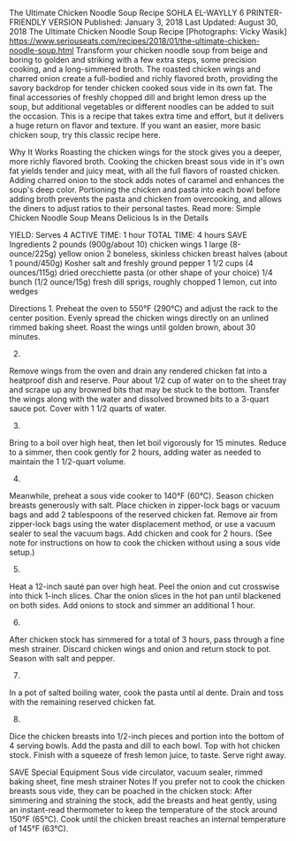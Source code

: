 The Ultimate Chicken Noodle Soup Recipe
SOHLA EL-WAYLLY
6     PRINTER-FRIENDLY VERSION
Published: January 3, 2018 Last Updated: August 30, 2018
The Ultimate Chicken Noodle Soup Recipe
[Photographs: Vicky Wasik]
https://www.seriouseats.com/recipes/2018/01/the-ultimate-chicken-noodle-soup.html
Transform your chicken noodle soup from beige and boring to golden and striking with a few extra steps, some precision cooking, and a long-simmered broth. The roasted chicken wings and charred onion create a full-bodied and richly flavored broth, providing the savory backdrop for tender chicken cooked sous vide in its own fat. The final accessories of freshly chopped dill and bright lemon dress up the soup, but additional vegetables or different noodles can be added to suit the occasion. This is a recipe that takes extra time and effort, but it delivers a huge return on flavor and texture. If you want an easier, more basic chicken soup, try this classic recipe here.

Why It Works
Roasting the chicken wings for the stock gives you a deeper, more richly flavored broth.
Cooking the chicken breast sous vide in it's own fat yields tender and juicy meat, with all the full flavors of roasted chicken.
Adding charred onion to the stock adds notes of caramel and enhances the soup's deep color.
Portioning the chicken and pasta into each bowl before adding broth prevents the pasta and chicken from overcooking, and allows the diners to adjust ratios to their personal tastes.
Read more: Simple Chicken Noodle Soup Means Delicious Is in the Details

YIELD:
Serves 4
ACTIVE TIME:
1 hour
TOTAL TIME:
4 hours
 SAVE
Ingredients
2 pounds (900g/about 10) chicken wings
1 large (8-ounce/225g) yellow onion
2 boneless, skinless chicken breast halves (about 1 pound/450g)
Kosher salt and freshly ground pepper
1 1/2 cups (4 ounces/115g) dried orecchiette pasta (or other shape of your choice)
1/4 bunch (1/2 ounce/15g) fresh dill sprigs, roughly chopped
1 lemon, cut into wedges

Directions
1.
Preheat the oven to 550°F (290°C) and adjust the rack to the center position. Evenly spread the chicken wings directly on an unlined rimmed baking sheet. Roast the wings until golden brown, about 30 minutes.

2.
Remove wings from the oven and drain any rendered chicken fat into a heatproof dish and reserve. Pour about 1/2 cup of water on to the sheet tray and scrape up any browned bits that may be stuck to the bottom. Transfer the wings along with the water and dissolved browned bits to a 3-quart sauce pot. Cover with 1 1/2 quarts of water.

3.
Bring to a boil over high heat, then let boil vigorously for 15 minutes. Reduce to a simmer, then cook gently for 2 hours, adding water as needed to maintain the 1 1/2-quart volume.

4.
Meanwhile, preheat a sous vide cooker to 140°F (60°C). Season chicken breasts generously with salt. Place chicken in zipper-lock bags or vacuum bags and add 2 tablespoons of the reserved chicken fat. Remove air from zipper-lock bags using the water displacement method, or use a vacuum sealer to seal the vacuum bags. Add chicken and cook for 2 hours. (See note for instructions on how to cook the chicken without using a sous vide setup.)

5.
Heat a 12-inch sauté pan over high heat. Peel the onion and cut crosswise into thick 1-inch slices. Char the onion slices in the hot pan until blackened on both sides. Add onions to stock and simmer an additional 1 hour.

6.
After chicken stock has simmered for a total of 3 hours, pass through a fine mesh strainer. Discard chicken wings and onion and return stock to pot. Season with salt and pepper.

7.
In a pot of salted boiling water, cook the pasta until al dente. Drain and toss with the remaining reserved chicken fat.

8.
Dice the chicken breasts into 1/2-inch pieces and portion into the bottom of 4 serving bowls. Add the pasta and dill to each bowl. Top with hot chicken stock. Finish with a squeeze of fresh lemon juice, to taste. Serve right away.

 SAVE
Special Equipment
Sous vide circulator, vacuum sealer, rimmed baking sheet, fine mesh strainer
Notes
If you prefer not to cook the chicken breasts sous vide, they can be poached in the chicken stock: After simmering and straining the stock, add the breasts and heat gently, using an instant-read thermometer to keep the temperature of the stock around 150°F (65°C). Cook until the chicken breast reaches an internal temperature of 145°F (63°C).